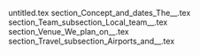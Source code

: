 untitled.tex
section_Concept_and_dates_The__.tex
section_Team_subsection_Local_team__.tex
section_Venue_We_plan_on__.tex
section_Travel_subsection_Airports_and__.tex